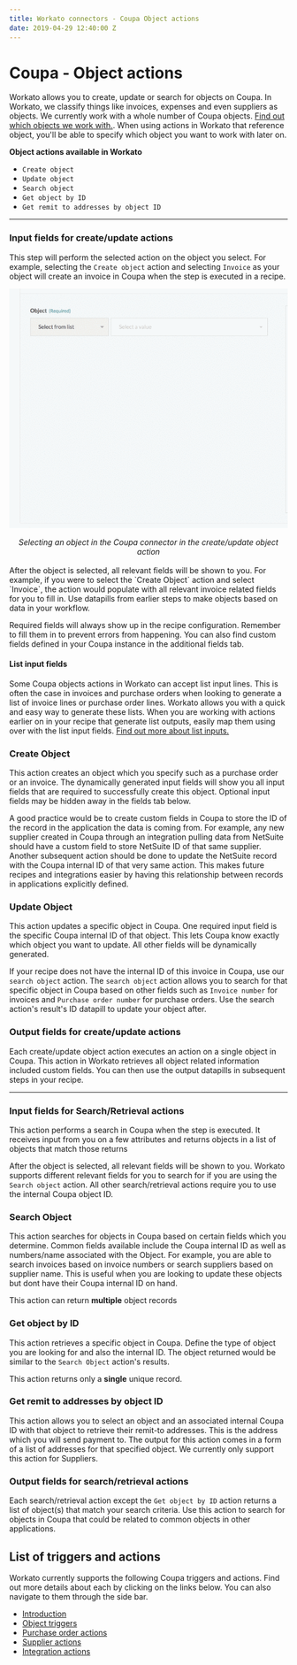 ```yaml
---
title: Workato connectors - Coupa Object actions
date: 2019-04-29 12:40:00 Z
---
```


# Coupa - Object actions
Workato allows you to create, update or search for objects on Coupa. In Workato, we classify things like invoices, expenses and even suppliers as objects. We currently work with a whole number of Coupa objects. [Find out which objects we work with.](/connectors/coupa/introduction.md#objects). When using actions in Workato that reference object, you'll be able to specify which object you want to work with later on.

**Object actions available in Workato**
- `Create object`
- `Update object`
- `Search object`
- `Get object by ID`
- `Get remit to addresses by object ID`

____________

### Input fields for create/update actions
This step will perform the selected action on the object you select. For example, selecting the `Create object` action and selecting `Invoice` as your object will create an invoice in Coupa when the step is executed in a recipe.

![Selecting an object](/assets/images/coupa/selecting-object.gif)
<center><i>Selecting an object in the Coupa connector in the create/update object action</i></center>
<br>
After the object is selected, all relevant fields will be shown to you. For example, if you were to select the `Create Object` action and select `Invoice`, the action would populate with all relevant invoice related fields for you to fill in. Use datapills from earlier steps to make objects based on data in your workflow.

Required fields will always show up in the recipe configuration. Remember to fill them in to prevent errors from happening. You can also find custom fields defined in your Coupa instance in the additional fields tab.

#### List input fields
Some Coupa objects actions in Workato can accept list input lines. This is often the case in invoices and purchase orders when looking to generate a list of invoice lines or purchase order lines. Workato allows you with a quick and easy way to generate these lists. When you are working with actions earlier on in your recipe that generate list outputs, easily map them using over with the list input fields. [Find out more about list inputs.](/features/list-management.md)

### Create Object
This action creates an object which you specify such as a purchase order or an invoice. The dynamically generated input fields will show you all input fields that are required to successfully create this object. Optional input fields may be hidden away in the fields tab below.

A good practice would be to create custom fields in Coupa to store the ID of the record in the application the data is coming from. For example, any new supplier created in Coupa through an integration pulling data from NetSuite should have a custom field to store NetSuite ID of that same supplier. Another subsequent action should be done to update the NetSuite record with the Coupa internal ID of that very same action. This makes future recipes and integrations easier by having this relationship between records in applications explicitly defined.

### Update Object
This action updates a specific object in Coupa. One required input field is the specific Coupa internal ID of that object. This lets Coupa know exactly which object you want to update. All other fields will be dynamically generated.

If your recipe does not have the internal ID of this invoice in Coupa, use our `search object` action. The `search object` action allows you to search for that specific object in Coupa based on other fields such as `Invoice number` for invoices and `Purchase order number` for purchase orders. Use the search action's result's ID datapill to update your object after.

### Output fields for create/update actions
Each create/update object action executes an action on a single object in Coupa. This action in Workato retrieves all object related information included custom fields. You can then use the output datapills in subsequent steps in your recipe.

____________

### Input fields for Search/Retrieval actions
This action performs a search in Coupa when the step is executed. It receives input from you on a few attributes and returns objects in a list of objects that match those returns

After the object is selected, all relevant fields will be shown to you. Workato supports different relevant fields for you to search for if you are using the `Search object` action. All other search/retrieval actions require you to use the internal Coupa object ID.

### Search Object
This action searches for objects in Coupa based on certain fields which you determine. Common fields available include the Coupa internal ID as well as numbers/name associated with the Object. For example, you are able to search invoices based on invoice numbers or search suppliers based on supplier name. This is useful when you are looking to update these objects but dont have their Coupa internal ID on hand.

This action can return **multiple** object records

### Get object by ID
This action retrieves a specific object in Coupa. Define the type of object you are looking for and also the internal ID. The object returned would be similar to the `Search Object` action's results.

This action returns only a **single** unique record.

### Get remit to addresses by object ID
This action allows you to select an object and an associated internal Coupa ID with that object to retrieve their remit-to addresses. This is the address which you will send payment to. The output for this action comes in a form of a list of addresses for that specified object. We currently only support this action for Suppliers.

### Output fields for search/retrieval actions
Each search/retrieval action except the `Get object by ID` action returns a list of object(s) that match your search criteria. Use this action to search for objects in Coupa that could be related to common objects in other applications.

## List of triggers and actions
Workato currently supports the following Coupa triggers and actions. Find out more details about each by clicking on the links below. You can also navigate to them through the side bar.

  * [Introduction](/connectors/coupa/introduction.md)
  * [Object triggers](/connectors/coupa/object-triggers.md)
  * [Purchase order actions](/connectors/coupa/purchase-order-actions.md)
  * [Supplier actions](/connectors/coupa/supplier-actions.md)
  * [Integration actions](/connectors/coupa/integration-action.md)
